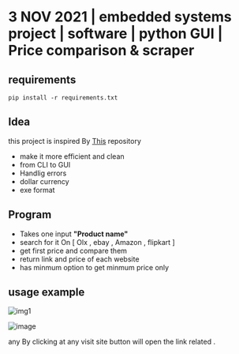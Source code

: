 # 3 NOV 2021 | embedded systems project | software | python GUI | Price comparison & scraper 

requirements 
--------------
```
pip install -r requirements.txt
```
Idea
------
 this project is inspired By [This](https://github.com/Abhayparashar31/price-compare-app) repository

- make it more efficient and clean
- from CLI to GUI
- Handlig errors
- dollar currency
- exe format

Program
-------

- Takes one input **"Product name"**
- search for it On [ Olx , ebay , Amazon , flipkart ]
- get first price and compare them 
- return link and price of each website
- has minmum option to get minmum price only 

usage example
-------------
![img1](https://user-images.githubusercontent.com/67979878/147884655-1851c027-409e-4294-b861-321ec3ad6ca1.PNG)

![image](https://user-images.githubusercontent.com/67979878/147884672-9286117b-fd64-452c-836c-01a42a6ecf09.png)

any By clicking at any visit site button will open the link related .
